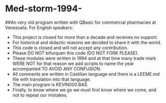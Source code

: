 # Med-storm-1994-
##An very old program written with QBasic for commercial pharmacies at Venezuela.
For English speakers:
* This project is closed for more than a decade and receives no support.
* For historical and didactic reasons we decided to share it with the world.
* This code is closed and will not accept any contribution.
* Please DO NOT bifurquen this code (DO NOT FORK PLEASE).
* These modules were written in 1994 and at that time many trade mark WERE NOT for that reason we add scripts to name the year accompanied TO AVOID ANY CONFUSION.
* All comments are written in Castilian language and there is a LEEME.md file with translation into that language.
* The main program is KEVIN000.BAS.
* Finally, to know where we go we must first know where we come, and not to repeat our mistakes.
